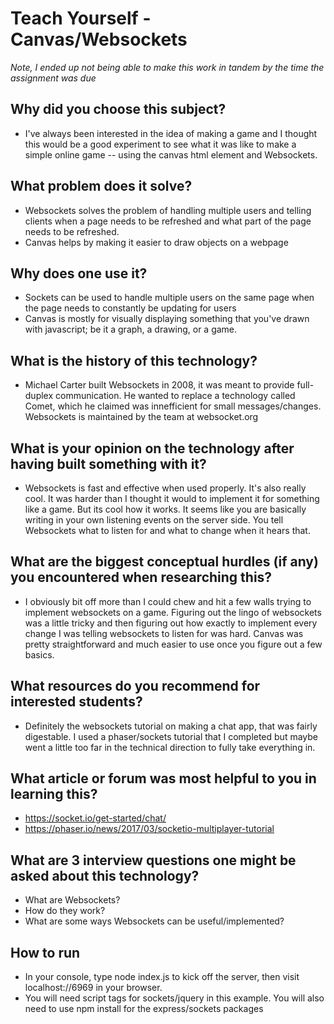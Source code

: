 # Teach Yourself - Canvas/Websockets
*Note, I ended up not being able to make this work in tandem by the time the assignment was due*

## Why did you choose this subject?
* I've always been interested in the idea of making a game and I thought this would be a good experiment to see what it was like to make a simple online game -- using the canvas html element and Websockets.

## What problem does it solve?
* Websockets solves the problem of handling multiple users and telling clients when a page needs to be refreshed and what part of the page needs to be refreshed.  
* Canvas helps by making it easier to draw objects on a webpage

## Why does one use it?
* Sockets can be used to handle multiple users on the same page when the page needs to constantly be updating for users
* Canvas is mostly for visually displaying something that you've drawn with javascript; be it a graph, a drawing, or a game.

## What is the history of this technology?
* Michael Carter built Websockets in 2008, it was meant to provide full-duplex communication.  He wanted to replace a technology called Comet, which he claimed was innefficient for small messages/changes.  Websockets is maintained by the team at websocket.org

## What is your opinion on the technology after having built something with it?
* Websockets is fast and effective when used properly.  It's also really cool.  It was harder than I thought it would to implement it for something like a game.  But its cool how it works.  It seems like you are basically writing in your own listening events on the server side.  You tell Websockets what to listen for and what to change when it hears that.  
## What are the biggest conceptual hurdles (if any) you encountered when researching this?
* I obviously bit off more than I could chew and hit a few walls trying to implement websockets on a game.  Figuring out the lingo of websockets was a little tricky and then figuring out how exactly to implement every change I was telling websockets to listen for was hard.  Canvas was pretty straightforward and much easier to use once you figure out a few basics.  
## What resources do you recommend for interested students?
* Definitely the websockets tutorial on making a chat app, that was fairly digestable.  I used a phaser/sockets tutorial that I completed but maybe went a little too far in the technical direction to fully take everything in.  
## What article or forum was most helpful to you in learning this?
* https://socket.io/get-started/chat/
* https://phaser.io/news/2017/03/socketio-multiplayer-tutorial
## What are 3 interview questions one might be asked about this technology?
* What are Websockets?
* How do they work?
* What are some ways Websockets can be useful/implemented?

## How to run
* In your console, type node index.js to kick off the server, then visit localhost://6969 in your browser.  
* You will need script tags for sockets/jquery in this example.  You will also need to use npm install for the express/sockets packages
